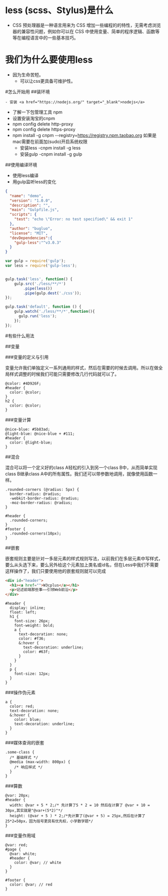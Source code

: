 # less (scss、Stylus)是什么
	
- CSS 预处理器是一种语言用来为 CSS 增加一些编程的的特性，无需考虑浏览器的兼容性问题，例如你可以在 CSS 中使用变量、简单的程序逻辑、函数等等在编程语言中的一些基本技巧。

# 我们为什么要使用less

  - 因为生命苦短。
	- 可以让css更具备可维护性。

#怎么开始用
##装环境

	- 安装 <a href="https://nodejs.org/" target="_blank">nodejs</a>
  - 了解一下包管理工具 npm
  - 设置安装淘宝的cnpm
  - npm config delete http-proxy
  - npm config delete https-proxy
  - npm install -g cnpm --registry=https://registry.npm.taobao.org  如果是mac需要在前面加(sudo)开启系统权限
	- 安装less
		-cnpm install -g less
	- 安装gulp
    -cnpm install -g gulp

##使用编译环境

- 使用less编译
- 用gulp监听less的变化

```json
{
  "name": "demo",
  "version": "1.0.0",
  "description": "",
  "main": "Gulpfile.js",
  "scripts": {
    "test": "echo \"Error: no test specified\" && exit 1"
  },
  "author": "bugluo",
  "license": "MIT",
  "devDependencies":{
    "gulp-less":"^v3.0.3"
  }
}
```

```javascript 
var gulp = require('gulp');
var less = require('gulp-less');


gulp.task('less', function() {
    gulp.src('./less/**/*')
        .pipe(less())
        .pipe(gulp.dest('./css'));
});

gulp.task('default', function () {
    gulp.watch('./less/**/*',function(){
      gulp.run('less');
    });
});
```

#有些什么用法

##变量

###变量的定义与引用

变量允许我们单独定义一系列通用的样式，然后在需要的时候去调用。所以在做全局样式调整的时候我们可能只需要修改几行代码就可以了。

```less
@color: #4D926F;
#header {
  color: @color;
}
h2 {
  color: @color;
}
```

###变量计算

```less
@nice-blue: #5b83ad;
@light-blue: @nice-blue + #111;
#header {
  color: @light-blue;
}
```


##混合

混合可以将一个定义好的class A轻松的引入到另一个class B中，从而简单实现class B继承class A中的所有属性。我们还可以带参数地调用，就像使用函数一样。

```less
.rounded-corners (@radius: 5px) {
  border-radius: @radius;
  -webkit-border-radius: @radius;
  -moz-border-radius: @radius;
}

#header {
  .rounded-corners;
}
#footer {
  .rounded-corners(10px);
}
```

##嵌套

嵌套规则主要是针对一多层元素的样式规则写法，以前我们在多层元素中写样式，要么从头选下来，要么另外给这个元素加上类名或id名，但在Less中我们不需要这样操作了，我们只要使用他的嵌套规则就可以完成

```html
<div id="header">
  <h1><a href="">W3cplus</a></h1>
  <p>记述前端那些事——引领Web前沿</p>
</div>
```

```less
#header {
  display: inline;
  float: left;
  h1 {
    font-size: 26px;
    font-weight: bold;
    a {
      text-decoration: none;
      color: #f36;
      &:hover {
        text-decoration: underline;
        color: #63f;
      }
    }
  }
  p {
    font-size: 12px;
  }
}
```

###操作伪元素

```less
a {
  color: red;
  text-decoration: none;
  &:hover {
    color: blue;
    text-decoration: underline;
  }
}
```

###媒体查询的嵌套
```less
.some-class {
  /* 基础样式 */
  @media (max-width: 800px) {
    /* 响应样式 */
  }
}
```

###算数
```less
@var: 20px;
#header {
  width: @var + 5 * 2;/* 先计算了5 * 2 = 10 然后在计算了 @var + 10 = 30px,其实就是"@var+(5*2)"*/
  height: (@var + 5 ) * 2;/*先计算了(@var + 5) = 25px,然后在计算了25*2=50px，因为括号更具有优先权，小学数学题*/
}
```

###变量作用域
```less
@var: red;
#page {
  @var: white;
  #header {
    color: @var; // white
  }
}

#footer {
  color: @var; // red  
}
```